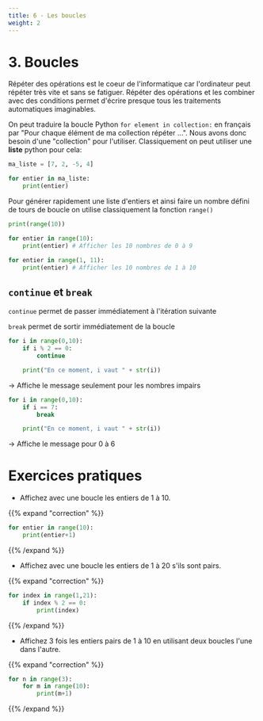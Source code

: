 ```yaml
---
title: 6 - Les boucles
weight: 2
---
```


# 3. Boucles

Répéter des opérations est le coeur de l'informatique car l'ordinateur peut répéter très vite et sans se fatiguer. Répéter des opérations et les combiner avec des conditions permet d'écrire presque tous les traitements automatiques imaginables.

On peut traduire la boucle Python `for element in collection:` en français par "Pour chaque élément de ma collection répéter ...". Nous avons donc besoin d'une "collection" pour l'utiliser. Classiquement on peut utiliser une **liste** python pour cela:

```python
ma_liste = [7, 2, -5, 4]

for entier in ma_liste:
    print(entier)
```

Pour générer rapidement une liste  d'entiers et ainsi faire un nombre défini de tours de boucle on utilise classiquement la fonction `range()`

```python
print(range(10))

for entier in range(10):
    print(entier) # Afficher les 10 nombres de 0 à 9
```

```python
for entier in range(1, 11):
    print(entier) # Afficher les 10 nombres de 1 à 10
```


## `continue` et `break`

`continue` permet de passer immédiatement à l'itération suivante

`break` permet de sortir immédiatement de la boucle


```python
for i in range(0,10):
    if i % 2 == 0:
        continue

    print("En ce moment, i vaut " + str(i))
```

-> Affiche le message seulement pour les nombres impairs


```python
for i in range(0,10):
    if i == 7:
        break

    print("En ce moment, i vaut " + str(i))
```

-> Affiche le message pour 0 à 6

# Exercices pratiques

- Affichez avec une boucle les entiers de 1 à 10.

{{% expand "correction" %}}

```python
for entier in range(10):
    print(entier+1)
```

{{% /expand %}}

- Affichez avec une boucle les entiers de 1 à 20 s'ils sont pairs.

{{% expand "correction" %}}

```python
for index in range(1,21):
    if index % 2 == 0:
        print(index)
```

{{% /expand %}}

- Affichez 3 fois les entiers pairs de 1 à 10 en utilisant deux boucles l'une dans l'autre.

{{% expand "correction" %}}

```python
for n in range(3):
    for m in range(10):
        print(m+1)
```

{{% /expand %}}


